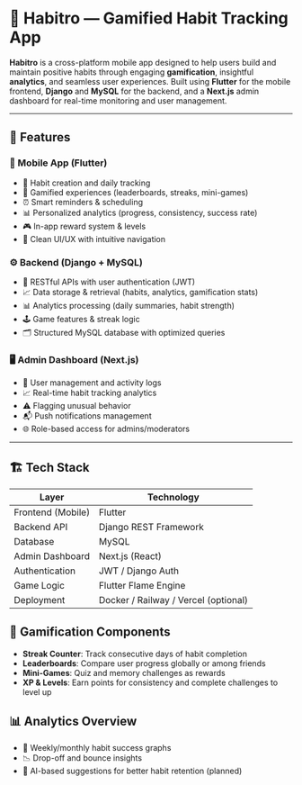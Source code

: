 # 📱 Habitro — Gamified Habit Tracking App

**Habitro** is a cross-platform mobile app designed to help users build and maintain positive habits through engaging **gamification**, insightful **analytics**, and seamless user experiences. Built using **Flutter** for the mobile frontend, **Django** and **MySQL** for the backend, and a **Next.js** admin dashboard for real-time monitoring and user management.

---

## 🧠 Features

### 📲 Mobile App (Flutter)
- 🔄 Habit creation and daily tracking
- 🧩 Gamified experiences (leaderboards, streaks, mini-games)
- ⏰ Smart reminders & scheduling
- 📊 Personalized analytics (progress, consistency, success rate)
- 🎮 In-app reward system & levels
- 🎨 Clean UI/UX with intuitive navigation

### ⚙️ Backend (Django + MySQL)
- 🔐 RESTful APIs with user authentication (JWT)
- 📈 Data storage & retrieval (habits, analytics, gamification stats)
- 📊 Analytics processing (daily summaries, habit strength)
- 🕹️ Game features & streak logic
- 🗂 Structured MySQL database with optimized queries

### 🖥️ Admin Dashboard (Next.js)
- 👥 User management and activity logs
- 📈 Real-time habit tracking analytics
- ⚠️ Flagging unusual behavior
- 📬 Push notifications management
- 🌐 Role-based access for admins/moderators

---

## 🏗️ Tech Stack

| Layer             | Technology        |
|------------------|-------------------|
| Frontend (Mobile)| Flutter            |
| Backend API      | Django REST Framework |
| Database         | MySQL              |
| Admin Dashboard  | Next.js (React)    |
| Authentication   | JWT / Django Auth |
| Game Logic       | Flutter Flame Engine |
| Deployment       | Docker / Railway / Vercel (optional) |

## 🧩 Gamification Components
- **Streak Counter**: Track consecutive days of habit completion
- **Leaderboards**: Compare user progress globally or among friends
- **Mini-Games**: Quiz and memory challenges as rewards
- **XP & Levels**: Earn points for consistency and complete challenges to level up

## 📊 Analytics Overview
- 📅 Weekly/monthly habit success graphs
- 📉 Drop-off and bounce insights
- 🧠 AI-based suggestions for better habit retention (planned)
